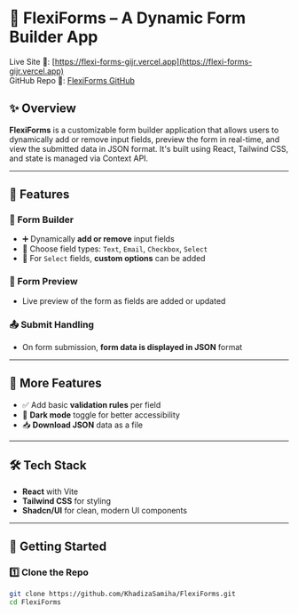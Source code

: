 # 🌟 FlexiForms – A Dynamic Form Builder App

Live Site 🔗: [https://flexi-forms-gijr.vercel.app](https://flexi-forms-gijr.vercel.app)  
GitHub Repo 📁: [FlexiForms GitHub](https://github.com/KhadizaSamiha/FlexiForms.git)

## ✨ Overview
**FlexiForms** is a customizable form builder application that allows users to dynamically add or remove input fields, preview the form in real-time, and view the submitted data in JSON format. It's built using React, Tailwind CSS, and state is managed via Context API.

---

## 🎯 Features

### 🧱 Form Builder
- ➕ Dynamically **add or remove** input fields
- 📝 Choose field types: `Text`, `Email`, `Checkbox`, `Select`
- 🔧 For `Select` fields, **custom options** can be added

### 👀 Form Preview
- Live preview of the form as fields are added or updated

### 📤 Submit Handling
- On form submission, **form data is displayed in JSON** format

---

## 🧠 More Features
- ✅ Add basic **validation rules** per field
- 🌙 **Dark mode** toggle for better accessibility
- 📥 **Download JSON** data as a file

---

## 🛠️ Tech Stack
- **React** with Vite
- **Tailwind CSS** for styling
- **Shadcn/UI** for clean, modern UI components

---

## 🚀 Getting Started

### 1️⃣ Clone the Repo
```bash
git clone https://github.com/KhadizaSamiha/FlexiForms.git
cd FlexiForms
